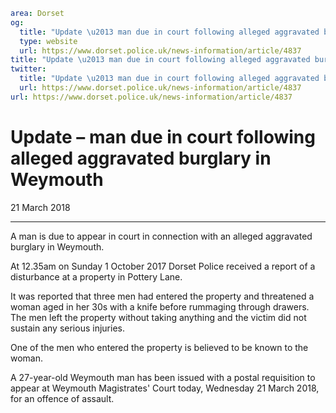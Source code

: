 ```yaml
area: Dorset
og:
  title: "Update \u2013 man due in court following alleged aggravated burglary in Weymouth"
  type: website
  url: https://www.dorset.police.uk/news-information/article/4837
title: "Update \u2013 man due in court following alleged aggravated burglary in Weymouth |"
twitter:
  title: "Update \u2013 man due in court following alleged aggravated burglary in Weymouth"
  url: https://www.dorset.police.uk/news-information/article/4837
url: https://www.dorset.police.uk/news-information/article/4837
```

# Update – man due in court following alleged aggravated burglary in Weymouth

21 March 2018

* * *

A man is due to appear in court in connection with an alleged aggravated burglary in Weymouth.

At 12.35am on Sunday 1 October 2017 Dorset Police received a report of a disturbance at a property in Pottery Lane.

It was reported that three men had entered the property and threatened a woman aged in her 30s with a knife before rummaging through drawers. The men left the property without taking anything and the victim did not sustain any serious injuries.

One of the men who entered the property is believed to be known to the woman.

A 27-year-old Weymouth man has been issued with a postal requisition to appear at Weymouth Magistrates' Court today, Wednesday 21 March 2018, for an offence of assault.
